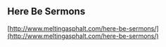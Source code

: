 ## Here Be Sermons
  
  [http://www.meltingasphalt.com/here-be-sermons/](http://www.meltingasphalt.com/here-be-sermons/)
